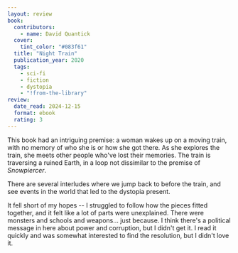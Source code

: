 ```yaml
---
layout: review
book:
  contributors:
    - name: David Quantick
  cover:
    tint_color: "#083f61"
  title: "Night Train"
  publication_year: 2020
  tags:
    - sci-fi
    - fiction
    - dystopia
    - "!from-the-library"
review:
  date_read: 2024-12-15
  format: ebook
  rating: 3
---
```

This book had an intriguing premise: a woman wakes up on a moving train, with no memory of who she is or how she got there.
As she explores the train, she meets other people who've lost their memories.
The train is traversing a ruined Earth, in a loop not dissimilar to the premise of *Snowpiercer*.

There are several interludes where we jump back to before the train, and see events in the world that led to the dystopia present.

It fell short of my hopes -- I struggled to follow how the pieces fitted together, and it felt like a lot of parts were unexplained.
There were monsters and schools and weapons… just because.
I think there's a political message in here about power and corruption, but I didn't get it.
I read it quickly and was somewhat interested to find the resolution, but I didn't love it.
